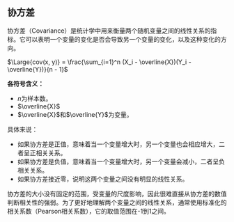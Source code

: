 ## 协方差

协方差（Covariance）是统计学中用来衡量两个随机变量之间的线性关系的指标。它可以表明一个变量的变化是否会导致另一个变量的变化，以及这种变化的方向。

$\Large{cov(x, y)} = \frac{\sum_{i=1}^n (X_i - \overline{X})(Y_i - \overline{Y})}{n - 1}$


**各符号含义：**
- $n$为样本数。
- $\overline{X}$
- $\overline{X}$和$\overline{Y}$为变量。

具体来说：

- 如果协方差是正值，意味着当一个变量增大时，另一个变量也会相应增大，二者呈正相关关系。
- 如果协方差是负值，意味着当一个变量增大时，另一个变量会减小，二者呈负相关关系。
- 如果协方差接近零，说明这两个变量之间没有明显的线性关系。




协方差的大小没有固定的范围，受变量的尺度影响，因此很难直接从协方差的数值判断相关性的强弱。为了更好地理解两个变量之间的线性关系，通常使用标准化的相关系数（Pearson相关系数），它的取值范围在-1到1之间。

